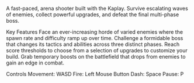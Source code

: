 A fast-paced, arena shooter built with the Kaplay. Survive escalating waves of enemies, collect powerful upgrades, and defeat the final multi-phase boss.

Key Features
Face an ever-increasing horde of varied enemies where the spawn rate and difficulty ramp up over time.
Challenge a formidable boss that changes its tactics and abilities across three distinct phases.
Reach score thresholds to choose from a selection of  upgrades to customize your build.
Grab temporary boosts on the battlefield that drops from enemies to gain an edge in combat.

Controls
Movement: WASD
Fire: Left Mouse Button
Dash: Space
Pause: P